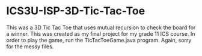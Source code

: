 # ICS3U-ISP-3D-Tic-Tac-Toe
This was a 3D Tic Tac Toe that uses mutual recursion to check the board for a winner. This was created as my final project for my grade 11 ICS course. In order to play the game, run the TicTacToeGame.java program. Again, sorry for the messy files.
